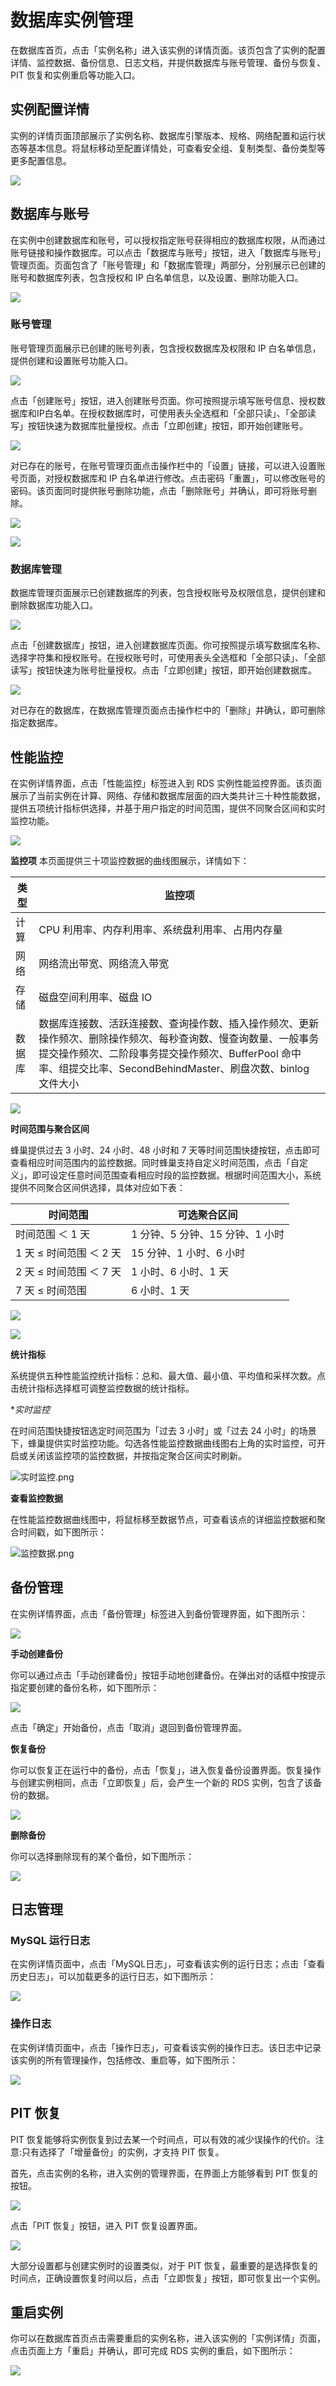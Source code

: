 # 数据库实例管理

在数据库首页，点击「实例名称」进入该实例的详情页面。该页包含了实例的配置详情、监控数据、备份信息、日志文档，并提供数据库与账号管理、备份与恢复、PIT 恢复和实例重启等功能入口。

## 实例配置详情

实例的详情页面顶部展示了实例名称、数据库引擎版本、规格、网络配置和运行状态等基本信息。将鼠标移动至配置详情处，可查看安全组、复制类型、备份类型等更多配置信息。 

![](../image/RDS-配置详情.png)

## 数据库与账号

在实例中创建数据库和账号，可以授权指定账号获得相应的数据库权限，从而通过账号链接和操作数据库。可以点击「数据库与账号」按钮，进入「数据库与账号」管理页面。页面包含了「账号管理」和「数据库管理」两部分，分别展示已创建的账号和数据库列表，包含授权和 IP 白名单信息，以及设置、删除功能入口。 

![](../image/RDS-账号-入口.png)

### 账号管理

账号管理页面展示已创建的账号列表，包含授权数据库及权限和 IP 白名单信息，提供创建和设置账号功能入口。 

![](../image/RDS-账号-列表.png)

点击「创建账号」按钮，进入创建账号页面。你可按照提示填写账号信息、授权数据库和IP白名单。在授权数据库时，可使用表头全选框和「全部只读」、「全部读写」按钮快速为数据库批量授权。点击「立即创建」按钮，即开始创建账号。 

![](../image/RDS-账号-创建.png)

对已存在的账号，在账号管理页面点击操作栏中的「设置」链接，可以进入设置账号页面，对授权数据库和 IP 白名单进行修改。点击密码「重置」，可以修改账号的密码。该页面同时提供账号删除功能，点击「删除账号」并确认，即可将账号删除。 

![](../image/RDS-账号-设置.png)



![](../image/RDS-账号-设置-密码.png)

### 数据库管理

数据库管理页面展示已创建数据库的列表，包含授权账号及权限信息，提供创建和删除数据库功能入口。

![](../image/RDS-数据库-列表.png)

点击「创建数据库」按钮，进入创建数据库页面。你可按照提示填写数据库名称、选择字符集和授权账号。在授权账号时，可使用表头全选框和「全部只读」、「全部读写」按钮快速为账号批量授权。点击「立即创建」按钮，即开始创建数据库。 

![](../image/RDS-数据库-创建.png)

对已存在的数据库，在数据库管理页面点击操作栏中的「删除」并确认，即可删除指定数据库。

## 性能监控

在实例详情界面，点击「性能监控」标签进入到 RDS 实例性能监控界面。该页面展示了当前实例在计算、网络、存储和数据库层面的四大类共计三十种性能数据，提供五项统计指标供选择，并基于用户指定的时间范围，提供不同聚合区间和实时监控功能。 

![](../image/RDS-监控.png)

**监控项**
本页面提供三十项监控数据的曲线图展示，详情如下：

| 类型	|监控项|
|--------------|----|
|计算	|CPU 利用率、内存利用率、系统盘利用率、占用内存量|
|网络	|网络流出带宽、网络流入带宽|
|存储	|磁盘空间利用率、磁盘 IO| 利用率、占用磁盘存储空间、磁盘写入次数、磁盘读取次数、磁盘写入字节数、磁盘读取字节数、磁盘写入延时、磁盘读取延时|
|数据库	|数据库连接数、活跃连接数、查询操作数、插入操作频次、更新操作频次、删除操作频次、每秒查询数、慢查询数量、一般事务提交操作频次、二阶段事务提交操作频次、BufferPool 命中率、组提交比率、SecondBehindMaster、刷盘次数、binlog 文件大小|

![](../image/RDS-监控项.png)

**时间范围与聚合区间**

蜂巢提供过去 3 小时、24 小时、48 小时和 7 天等时间范围快捷按钮，点击即可查看相应时间范围内的监控数据。同时蜂巢支持自定义时间范围，点击「自定义」，即可设定任意时间范围查看相应时段的监控数据。根据时间范围大小，系统提供不同聚合区间供选择，具体对应如下表：


|时间范围|	可选聚合区间|
|--------------|----|
|时间范围 ＜ 1 天 |	1 分钟、5 分钟、15 分钟、1 小时|
|1 天 ≤ 时间范围 ＜ 2 天|	15 分钟、1 小时、6 小时|
|2 天 ≤ 时间范围 ＜ 7 天|	1 小时、6 小时、1 天|
|7 天 ≤ 时间范围	|6 小时、1 天|


![](../image/RDS-监控-时间.png)


![](../image/RDS-监控-时间-自定义.png)

**统计指标**

系统提供五种性能监控统计指标：总和、最大值、最小值、平均值和采样次数。点击统计指标选择框可调整监控数据的统计指标。

**实时监控*

在时间范围快捷按钮选定时间范围为「过去 3 小时」或「过去 24 小时」的场景下，蜂巢提供实时监控功能。勾选各性能监控数据曲线图右上角的实时监控，可开启或关闭该监控项的监控数据，并按指定聚合区间实时刷新。

![](../image/RDS-备份.png)实时监控.png


**查看监控数据**

在性能监控数据曲线图中，将鼠标移至数据节点，可查看该点的详细监控数据和聚合时间戳，如下图所示：

![](../image/RDS-备份.png)监控数据.png

## 备份管理

在实例详情界面，点击「备份管理」标签进入到备份管理界面，如下图所示： 

![](../image/RDS-备份.png)

**手动创建备份**

你可以通过点击「手动创建备份」按钮手动地创建备份。在弹出对的话框中按提示指定要创建的备份名称，如下图所示：

![](../image/RDS-备份-手动.png)

点击「确定」开始备份，点击「取消」退回到备份管理界面。

**恢复备份**

你可以恢复正在运行中的备份，点击「恢复」，进入恢复备份设置界面。恢复操作与创建实例相同，点击「立即恢复」后，会产生一个新的 RDS 实例，包含了该备份的数据。

![](../image/RDS-备份-恢复.png)

**删除备份**

你可以选择删除现有的某个备份，如下图所示：

![](../image/RDS-备份-删除.png)

## 日志管理

### MySQL 运行日志
在实例详情页面中，点击「MySQL日志」，可查看该实例的运行日志；点击「查看历史日志」，可以加载更多的运行日志，如下图所示： 

![](../image/RDS-运行日志.png)

### 操作日志
在实例详情页面中，点击「操作日志」，可查看该实例的操作日志。该日志中记录该实例的所有管理操作，包括修改、重启等，如下图所示： 

![](../image/RDS-操作日志.png)

## PIT 恢复

PIT 恢复能够将实例恢复到过去某一个时间点，可以有效的减少误操作的代价。注意:只有选择了「增量备份」的实例，才支持 PIT 恢复。

首先，点击实例的名称，进入实例的管理界面，在界面上方能够看到 PIT 恢复的按钮。 

![](../image/RDS-PIT-入口.png)

点击「PIT 恢复」按钮，进入 PIT 恢复设置界面。 

![](../image/RDS-PIT.png)

大部分设置都与创建实例时的设置类似，对于 PIT 恢复，最重要的是选择恢复的时间点，正确设置恢复时间以后，点击「立即恢复」按钮，即可恢复出一个实例。

## 重启实例

你可以在数据库首页点击需要重启的实例名称，进入该实例的「实例详情」页面，点击页面上方「重启」并确认，即可完成 RDS 实例的重启，如下图所示： 

![](../image/RDS-重启.png)